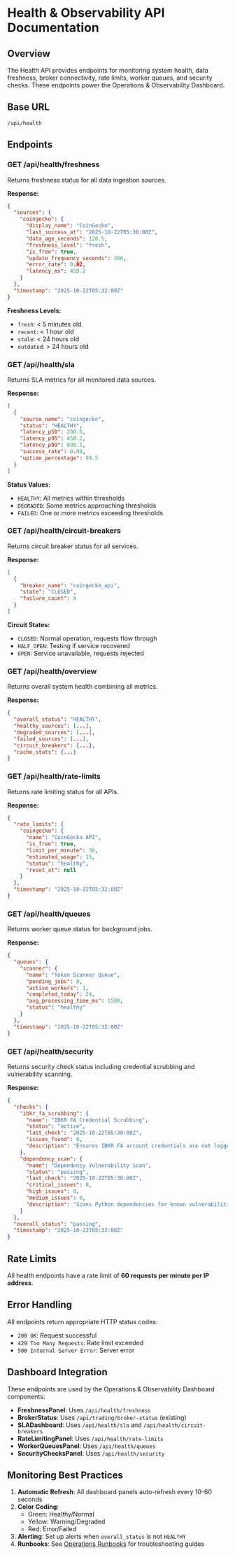 # Health & Observability API Documentation

## Overview

The Health API provides endpoints for monitoring system health, data freshness, broker connectivity, rate limits, worker queues, and security checks. These endpoints power the Operations & Observability Dashboard.

## Base URL

```
/api/health
```

## Endpoints

### GET /api/health/freshness

Returns freshness status for all data ingestion sources.

**Response:**
```json
{
  "sources": {
    "coingecko": {
      "display_name": "CoinGecko",
      "last_success_at": "2025-10-22T05:30:00Z",
      "data_age_seconds": 120.5,
      "freshness_level": "fresh",
      "is_free": true,
      "update_frequency_seconds": 300,
      "error_rate": 0.02,
      "latency_ms": 450.2
    }
  },
  "timestamp": "2025-10-22T05:32:00Z"
}
```

**Freshness Levels:**
- `fresh`: < 5 minutes old
- `recent`: < 1 hour old
- `stale`: < 24 hours old
- `outdated`: > 24 hours old

### GET /api/health/sla

Returns SLA metrics for all monitored data sources.

**Response:**
```json
[
  {
    "source_name": "coingecko",
    "status": "HEALTHY",
    "latency_p50": 200.5,
    "latency_p95": 450.2,
    "latency_p99": 800.1,
    "success_rate": 0.98,
    "uptime_percentage": 99.5
  }
]
```

**Status Values:**
- `HEALTHY`: All metrics within thresholds
- `DEGRADED`: Some metrics approaching thresholds
- `FAILED`: One or more metrics exceeding thresholds

### GET /api/health/circuit-breakers

Returns circuit breaker status for all services.

**Response:**
```json
[
  {
    "breaker_name": "coingecko_api",
    "state": "CLOSED",
    "failure_count": 0
  }
]
```

**Circuit States:**
- `CLOSED`: Normal operation, requests flow through
- `HALF_OPEN`: Testing if service recovered
- `OPEN`: Service unavailable, requests rejected

### GET /api/health/overview

Returns overall system health combining all metrics.

**Response:**
```json
{
  "overall_status": "HEALTHY",
  "healthy_sources": [...],
  "degraded_sources": [...],
  "failed_sources": [...],
  "circuit_breakers": {...},
  "cache_stats": {...}
}
```

### GET /api/health/rate-limits

Returns rate limiting status for all APIs.

**Response:**
```json
{
  "rate_limits": {
    "coingecko": {
      "name": "CoinGecko API",
      "is_free": true,
      "limit_per_minute": 30,
      "estimated_usage": 15,
      "status": "healthy",
      "reset_at": null
    }
  },
  "timestamp": "2025-10-22T05:32:00Z"
}
```

### GET /api/health/queues

Returns worker queue status for background jobs.

**Response:**
```json
{
  "queues": {
    "scanner": {
      "name": "Token Scanner Queue",
      "pending_jobs": 0,
      "active_workers": 1,
      "completed_today": 24,
      "avg_processing_time_ms": 1500,
      "status": "healthy"
    }
  },
  "timestamp": "2025-10-22T05:32:00Z"
}
```

### GET /api/health/security

Returns security check status including credential scrubbing and vulnerability scanning.

**Response:**
```json
{
  "checks": {
    "ibkr_fa_scrubbing": {
      "name": "IBKR FA Credential Scrubbing",
      "status": "active",
      "last_check": "2025-10-22T05:30:00Z",
      "issues_found": 0,
      "description": "Ensures IBKR FA account credentials are not logged"
    },
    "dependency_scan": {
      "name": "Dependency Vulnerability Scan",
      "status": "passing",
      "last_check": "2025-10-22T05:30:00Z",
      "critical_issues": 0,
      "high_issues": 0,
      "medium_issues": 0,
      "description": "Scans Python dependencies for known vulnerabilities"
    }
  },
  "overall_status": "passing",
  "timestamp": "2025-10-22T05:32:00Z"
}
```

## Rate Limits

All health endpoints have a rate limit of **60 requests per minute per IP address**.

## Error Handling

All endpoints return appropriate HTTP status codes:
- `200 OK`: Request successful
- `429 Too Many Requests`: Rate limit exceeded
- `500 Internal Server Error`: Server error

## Dashboard Integration

These endpoints are used by the Operations & Observability Dashboard components:
- **FreshnessPanel**: Uses `/api/health/freshness`
- **BrokerStatus**: Uses `/api/trading/broker-status` (existing)
- **SLADashboard**: Uses `/api/health/sla` and `/api/health/circuit-breakers`
- **RateLimitingPanel**: Uses `/api/health/rate-limits`
- **WorkerQueuesPanel**: Uses `/api/health/queues`
- **SecurityChecksPanel**: Uses `/api/health/security`

## Monitoring Best Practices

1. **Automatic Refresh**: All dashboard panels auto-refresh every 10-60 seconds
2. **Color Coding**: 
   - Green: Healthy/Normal
   - Yellow: Warning/Degraded
   - Red: Error/Failed
3. **Alerting**: Set up alerts when `overall_status` is not `HEALTHY`
4. **Runbooks**: See [Operations Runbooks](./OPERATIONS_RUNBOOKS.md) for troubleshooting guides
